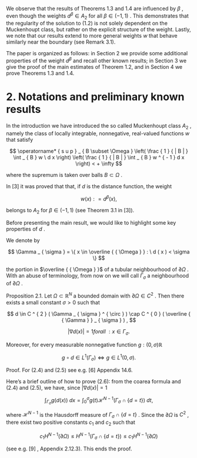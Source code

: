 We observe that the results of Theorems 1.3 and 1.4 are influenced by $\beta$ , even though the weights $d ^ { \beta } \in A _ { 2 }$ for all $\beta \in ( - 1 , 1 )$ . This demonstrates that the regularity of the solution to (1.2) is not solely dependent on the Muckenhoupt class, but rather on the explicit structure of the weight. Lastly, we note that our results extend to more general weights $w$ that behave similarly near the boundary (see Remark 3.1).

The paper is organized as follows: in Section 2 we provide some additional properties of the weight $d ^ { \beta }$ and recall other known results; in Section 3 we give the proof of the main estimates of Theorem 1.2, and in Section 4 we prove Theorems 1.3 and 1.4.

# 2. Notations and preliminary known results

In the introduction we have introduced the so called Muckenhoupt class $A _ { 2 }$ , namely the class of locally integrable, nonnegative, real-valued functions $w$ that satisfy

$$
\operatorname* { s u p } _ { B \subset \Omega } \left( \frac { 1 } { | B | } \int _ { B } w \ d x \right) \left( \frac { 1 } { | B | } \int _ { B } w ^ { - 1 } d x \right) < + \infty
$$

where the supremum is taken over balls $B \subset \Omega$ .

In [3] it was proved that that, if $d$ is the distance function, the weight

$$
w ( x ) : = d ^ { \beta } ( x ) ,
$$

belongs to $A _ { 2 }$ for $\beta \in ( - 1 , 1 )$ (see Theorem 3.1 in [3]).

Before presenting the main result, we would like to highlight some key properties of $d$ .

We denote by

$$
\Gamma _ { \sigma } = \{ x \in \overline { { \Omega } } : \ d ( x ) < \sigma \}
$$

the portion in $\overline { { \Omega } }$ of a tubular neighbourhood of $\partial \Omega$ . With an abuse of terminology, from now on we will call $\Gamma _ { \sigma }$ a neighbourhood of $\partial \Omega$ .

Proposition 2.1. Let $\Omega \subset \mathbb { R } ^ { N }$ a bounded domain with $\partial \Omega \in C ^ { 2 }$ . Then there exists a small constant $\sigma > 0$ such that

$$
d \in C ^ { 2 } ( \Gamma _ { \sigma } ^ { \circ } ) \cap C ^ { 0 } ( \overline { { \Gamma } } _ { \sigma } ) ,
$$

$$
| \nabla d ( x ) | = 1 f o r a l l \ : x \in \Gamma _ { \sigma } .
$$

Moreover, for every measurable nonnegative function $g : ( 0 , \sigma )  \mathbb { R }$

$$
g \circ d \in L ^ { 1 } ( \Gamma _ { \sigma } ) \Longleftrightarrow g \in L ^ { 1 } ( 0 , \sigma ) .
$$

Proof. For (2.4) and (2.5) see e.g. [6] Appendix 14.6.

Here’s a brief outline of how to prove (2.6): from the coarea formula and (2.4) and (2.5), we have, since $| \nabla d ( x ) | = 1$

$$
\int _ { \Gamma _ { \sigma } } g ( d ( x ) ) \ d x = \int _ { 0 } ^ { \sigma } g ( t ) { \mathcal { H } } ^ { N - 1 } ( \Gamma _ { \sigma } \cap \{ d = t \} ) \ d t ,
$$

where $\mathcal { H } ^ { N - 1 }$ is the Hausdorff measure of $\Gamma _ { \sigma } \cap \{ d = t \}$ . Since the $\partial \Omega$ is $C ^ { 2 }$ , there exist two positive constants $c _ { 1 }$ and $c _ { 2 }$ such that

$$
c _ { 1 } H ^ { N - 1 } ( \partial \Omega ) \leq H ^ { N - 1 } ( \Gamma _ { \sigma } \cap \{ d = t \} ) \leq c _ { 1 } H ^ { N - 1 } ( \partial \Omega )
$$

(see e.g. [9] , Appendix 2.12.3). This ends the proof.